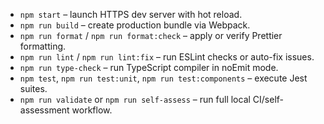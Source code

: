 - `npm start` – launch HTTPS dev server with hot reload.
- `npm run build` – create production bundle via Webpack.
- `npm run format` / `npm run format:check` – apply or verify Prettier formatting.
- `npm run lint` / `npm run lint:fix` – run ESLint checks or auto-fix issues.
- `npm run type-check` – run TypeScript compiler in noEmit mode.
- `npm test`, `npm run test:unit`, `npm run test:components` – execute Jest suites.
- `npm run validate` or `npm run self-assess` – run full local CI/self-assessment workflow.
